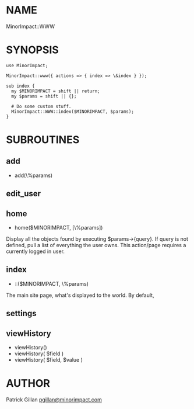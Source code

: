 # NAME

MinorImpact::WWW

# SYNOPSIS

    use MinorImpact;

    MinorImpact::www({ actions => { index => \&index } });

    sub index {
      my $MINORIMPACT = shift || return;
      my $params = shift || {};

      # Do some custom stuff.
      MinorImpact::WWW::index($MINORIMPACT, $params);
    }

# SUBROUTINES

## add

- add(\\%params)

## edit\_user

## home

- home($MINORIMPACT, \[\\%params\])

Display all the objects found by executing $params->{query}.  If query is not defined, 
pull a list of everything the user owns.  This action/page requires a currently
logged in user.

## index

- ::($MINORIMPACT, \\%params)

The main site page, what's displayed to the world.  By default, 

## settings

## viewHistory

- viewHistory()
- viewHistory( $field )
- viewHistory( $field, $value )

# AUTHOR

Patrick Gillan <pgillan@minorimpact.com>
